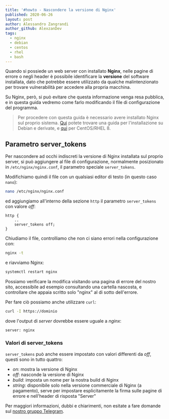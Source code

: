 ```yaml
---
title: '#howto - Nascondere la versione di Nginx'
published: 2020-06-26
layout: post
author: Alessandro Zangrandi
author_github: AlexzanDev
tags:
  - nginx  
  - debian  
  - centos  
  - rhel  
  - bash
---
```

Quando si possiede un web server con installato **Nginx**, nelle pagine di errore o negli header è possibile identificare la **versione** del software installata, dato che potrebbe essere utilizzato da qualche malintenzionato per trovare vulnerabilità per accedere alla propria macchina.

Su Nginx, però, si può evitare che questa informazione venga resa pubblica, e in questa guida vedremo come farlo modificando il file di configurazione del programma.

> Per procedere con questa guida è necessario avere installato Nginx sul proprio sistema. <a href="https://linuxhub.it/articles/howto-installazione-e-configurazione-con-let%E2%80%99s-encrypt-di-nginx-su-debian-10">Qui</a> potete trovare una guida per l'installazione su Debian e derivate, e <a href="https://linuxhub.it/articles/howto-installazione-di-nginx-su-centos-8-rhel-8-e-configurazione-ssl">qui</a> per CentOS/RHEL 8.

## Parametro server_tokens

Per nascondere ad occhi indiscreti la versione di Nginx installata sul proprio server, si può aggiungere al file di configurazione, normalmente posizionato in `/etc/nginx/nginx.conf`, il parametro speciale `server_tokens`.

Modifichiamo quindi il file con un qualsiasi editor di testo (in questo caso `nano`):

```bash
nano /etc/nginx/nginx.conf
```

ed aggiungiamo all'interno della sezione `http` il parametro `server_tokens` con valore *off*:

```nginx
http {
	..
	server_tokens off;
}
```

Chiudiamo il file, controlliamo che non ci siano errori nella configurazione con:

```bash
nginx -t
```

e riavviamo Nginx:

```bash
systemctl restart nginx
```

Possiamo verificare la modifica visitando una pagina di errore del nostro sito, accessibile ad esempio consultando una cartella nascosta, e controllare che appaia scritto solo "nginx" al di sotto dell'errore.

Per fare ciò possiamo anche utilizzare `curl`:

```bash
curl -I https://dominio
```

dove l'output di *server* dovrebbe essere uguale a *nginx*:

```bash
server: nginx
```

### Valori di server_tokens

`server_tokens` può anche essere impostato con valori differenti da *off*, questi sono in tutto quattro:

- *on*: mostra la versione di Nginx
- *off*: nasconde la versione di Nginx
- *build*: imposta un nome per la nostra build di Nginx
- *string*: disponibile solo nella versione commerciale di Nginx (a pagamento), serve per impostare esplicitamente la firma sulle pagine di errore e nell'header di risposta "Server"


Per maggiori informazioni, dubbi e chiarimenti, non esitate a fare domande sul [nostro gruppo Telegram](https://t.me/linuxpeople).